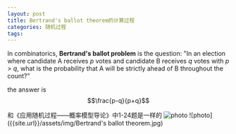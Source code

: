 ```yaml
---
layout: post
title: Bertrand's ballot theorem的计算过程
categories: 随机过程
tags: 
---
```

<script src="https://polyfill.io/v3/polyfill.min.js?features=es6"></script>
> <script id="MathJax-script" async src="https://cdn.jsdelivr.net/npm/mathjax@3/es5/tex-mml-chtml.js"></script>

In combinatorics, **Bertrand's ballot problem** is the question: "In an election where candidate A receives *p* votes and candidate B receives *q* votes with *p* > *q*, what is the probability that A will be strictly ahead of B throughout the count?"

the answer is $$\frac{p-q}{p+q}$$

和《应用随机过程——概率模型导论》中1-24题是一样的
![photo]({{site.url}}/assets/img/1-24.png)
![photo]({{site.url}}/assets/img/Bertrand's ballot theorem.jpg)

